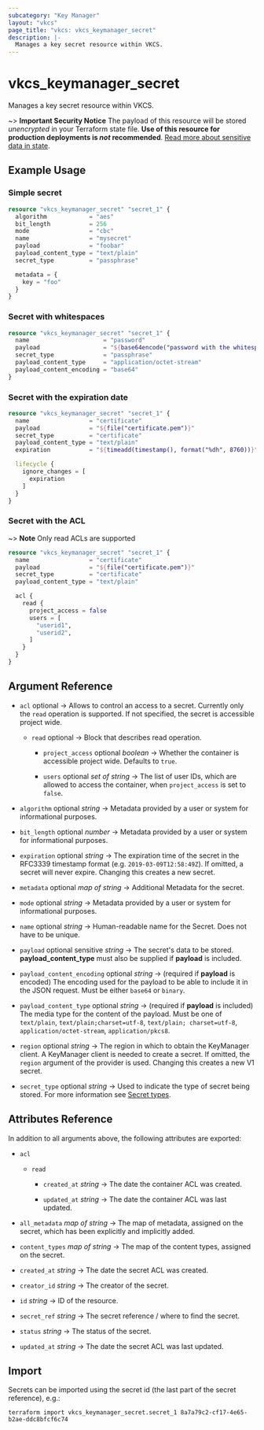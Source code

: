 ```yaml
---
subcategory: "Key Manager"
layout: "vkcs"
page_title: "vkcs: vkcs_keymanager_secret"
description: |-
  Manages a key secret resource within VKCS.
---
```


# vkcs_keymanager_secret

Manages a key secret resource within VKCS.

~> **Important Security Notice** The payload of this resource will be stored *unencrypted* in your Terraform state file. **Use of this resource for production deployments is *not* recommended**. [Read more about sensitive data in state](https://www.terraform.io/docs/language/state/sensitive-data.html).

## Example Usage
### Simple secret
```terraform
resource "vkcs_keymanager_secret" "secret_1" {
  algorithm            = "aes"
  bit_length           = 256
  mode                 = "cbc"
  name                 = "mysecret"
  payload              = "foobar"
  payload_content_type = "text/plain"
  secret_type          = "passphrase"

  metadata = {
    key = "foo"
  }
}
```

### Secret with whitespaces
```terraform
resource "vkcs_keymanager_secret" "secret_1" {
  name                     = "password"
  payload                  = "${base64encode("password with the whitespace at the end ")}"
  secret_type              = "passphrase"
  payload_content_type     = "application/octet-stream"
  payload_content_encoding = "base64"
}
```

### Secret with the expiration date
```terraform
resource "vkcs_keymanager_secret" "secret_1" {
  name                 = "certificate"
  payload              = "${file("certificate.pem")}"
  secret_type          = "certificate"
  payload_content_type = "text/plain"
  expiration           = "${timeadd(timestamp(), format("%dh", 8760))}" # one year in hours

  lifecycle {
    ignore_changes = [
      expiration
    ]
  }
}
```

### Secret with the ACL
~> **Note** Only read ACLs are supported
```terraform
resource "vkcs_keymanager_secret" "secret_1" {
  name                 = "certificate"
  payload              = "${file("certificate.pem")}"
  secret_type          = "certificate"
  payload_content_type = "text/plain"

  acl {
    read {
      project_access = false
      users = [
        "userid1",
        "userid2",
      ]
    }
  }
}
```

## Argument Reference
- `acl` optional &rarr;  Allows to control an access to a secret. Currently only the `read` operation is supported. If not specified, the secret is accessible project wide.
  - `read` optional &rarr;  Block that describes read operation.
    - `project_access` optional *boolean* &rarr;  Whether the container is accessible project wide. Defaults to `true`.

    - `users` optional *set of* *string* &rarr;  The list of user IDs, which are allowed to access the container, when `project_access` is set to `false`.

- `algorithm` optional *string* &rarr;  Metadata provided by a user or system for informational purposes.

- `bit_length` optional *number* &rarr;  Metadata provided by a user or system for informational purposes.

- `expiration` optional *string* &rarr;  The expiration time of the secret in the RFC3339 timestamp format (e.g. `2019-03-09T12:58:49Z`). If omitted, a secret will never expire. Changing this creates a new secret.

- `metadata` optional *map of* *string* &rarr;  Additional Metadata for the secret.

- `mode` optional *string* &rarr;  Metadata provided by a user or system for informational purposes.

- `name` optional *string* &rarr;  Human-readable name for the Secret. Does not have to be unique.

- `payload` optional sensitive *string* &rarr;  The secret's data to be stored. **payload\_content\_type** must also be supplied if **payload** is included.

- `payload_content_encoding` optional *string* &rarr;  (required if **payload** is encoded) The encoding used for the payload to be able to include it in the JSON request. Must be either `base64` or `binary`.

- `payload_content_type` optional *string* &rarr;  (required if **payload** is included) The media type for the content of the payload. Must be one of `text/plain`, `text/plain;charset=utf-8`, `text/plain; charset=utf-8`, `application/octet-stream`, `application/pkcs8`.

- `region` optional *string* &rarr;  The region in which to obtain the KeyManager client. A KeyManager client is needed to create a secret. If omitted, the `region` argument of the provider is used. Changing this creates a new V1 secret.

- `secret_type` optional *string* &rarr;  Used to indicate the type of secret being stored. For more information see [Secret types](https://docs.openstack.org/barbican/latest/api/reference/secret_types.html).


## Attributes Reference
In addition to all arguments above, the following attributes are exported:
- `acl` 
  - `read` 
    - `created_at` *string* &rarr;  The date the container ACL was created.

    - `updated_at` *string* &rarr;  The date the container ACL was last updated.

- `all_metadata` *map of* *string* &rarr;  The map of metadata, assigned on the secret, which has been explicitly and implicitly added.

- `content_types` *map of* *string* &rarr;  The map of the content types, assigned on the secret.

- `created_at` *string* &rarr;  The date the secret ACL was created.

- `creator_id` *string* &rarr;  The creator of the secret.

- `id` *string* &rarr;  ID of the resource.

- `secret_ref` *string* &rarr;  The secret reference / where to find the secret.

- `status` *string* &rarr;  The status of the secret.

- `updated_at` *string* &rarr;  The date the secret ACL was last updated.



## Import

Secrets can be imported using the secret id (the last part of the secret reference), e.g.:

```shell
terraform import vkcs_keymanager_secret.secret_1 8a7a79c2-cf17-4e65-b2ae-ddc8bfcf6c74
```
